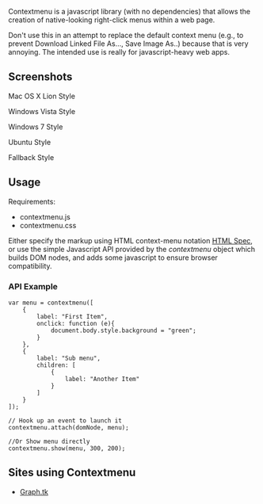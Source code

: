 Contextmenu is a javascript library (with no dependencies) that allows the creation of native-looking right-click menus within a web page.

Don't use this in an attempt to replace the default context menu (e.g., to prevent Download Linked File As..., Save Image As..) because that is very annoying. The intended use is really for javascript-heavy web apps.

## Screenshots

Mac OS X Lion Style

Windows Vista Style

Windows 7 Style

Ubuntu Style

Fallback Style

## Usage

Requirements:

* contextmenu.js
* contextmenu.css

Either specify the markup using HTML context-menu notation [HTML Spec](http://www.whatwg.org/specs/web-apps/current-work/multipage/interactive-elements.html), or use the simple Javascript API provided by the *contextmenu* object which builds DOM nodes, and adds some javascript to ensure browser compatibility.

### API Example

	var menu = contextmenu([
		{
			label: "First Item",
			onclick: function (e){
				document.body.style.background = "green";
			}
		},
		{
			label: "Sub menu",
			children: [
				{
					label: "Another Item"
				}
			]
		}
	]);

	// Hook up an event to launch it
	contextmenu.attach(domNode, menu);
	
	//Or Show menu directly
	contextmenu.show(menu, 300, 200);
	
		

## Sites using Contextmenu

* [Graph.tk](http://graph.tk/)